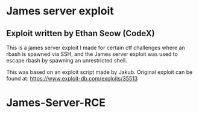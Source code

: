 <h1>James server exploit</h1>
<h2>Exploit written by Ethan Seow (CodeX)</h2>
This is a james server exploit I made for certain ctf challenges where an rbash is spawned via SSH, and the 
James server exploit was used to escape rbash by spawning an unrestricted shell.

This was based on an exploit script made by Jakub.
Original exploit can be found at: https://www.exploit-db.com/exploits/35513
# James-Server-RCE

